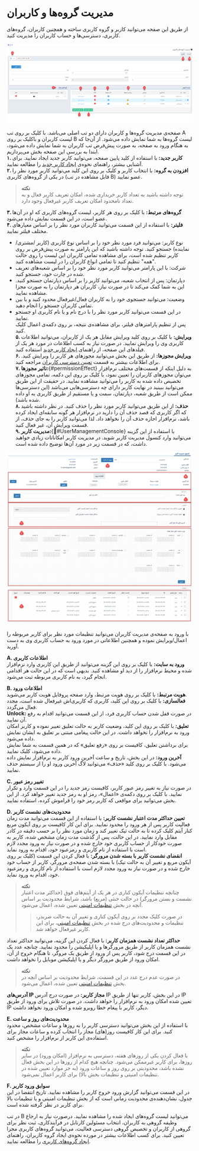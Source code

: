 # مدیریت گروه‌ها و کاربران

از طریق این صفحه می‌توانید کاربر و گروه کاربری ساخته و همچنین کاربران، گروه‌های کاربری، دسترسی‌ها و حساب کاربران را مدیریت کنید.

![صفحه مدیریت گروه‌ها و کاربران](./Images/users-and-groups-mansgement-2.8.1.png)

 صفحه‌ی مدیریت گروه‌ها و کاربران دارای دو تب اصلی می‌باشد. با کلیک بر روی تب A لیست کاربران و باکلیک بر روی B لیست گروه‌ها به شما نمایش داده می‌شود. از آن‌جا که به هنگام ورود به صفحه، به صورت پیش‌فرض تب کاربران به شما نمایش داده می‌شود، ابتدا به بررسی این صفحه بخش می‌پردازیم.<br>
 **۱. کاربر جدید:**  با استفاده از کلید پایین صفحه،‌ می‌توانید کاربر جدید ایجاد نمایید. برای آشنایی بیشتر، راهنمای نحوه‌ی [ایجاد کاربر جدید](https://github.com/1stco/PayamGostarDocs/blob/master/Help/Settings/GroupsAndUsersManagement/NewUserCreation.md) را مطالعه نمایید.<br>
**۲. افزودن به گروه:** با انتخاب کاربر و کلیک بر روی این کلید می‌توانید کاربر مورد نظر را در یکی از گروه‌های کاربری (قابل مشاهده در تب B) عضو نمایید.<br>

> **نکته**<br>
> توجه داشته باشید به تعداد کاربر خریداری شده، امکان تعریف کاربر فعال و به تعداد نامحدود امکان تعریف کاربر غیرفعال وجود دارد.<br>

**۳. گروه‌های مرتبط:**  با کلیک بر روی هر کاربر، لیست گروه‌های کاربری  که او در آن‌ها عضو است، در این قسمت نمایش داده می‌شود.<br>
**۴. فلیتر:** با استفاده از این قسمت می‌توانید کاربران مورد نظر را بر اساس معیارهای مختلف فیلتر نمایید.<br>
- نوع کاربر: می‌توانید فرد مورد نظر خود را بر اساس نوع کاربری (کاربر /مشتری/نماینده) جستجو کنید. توجه داشته باشید که این پارامتر به صورت پیش‌فرض بر روی کاربر تنظیم شده است، برای مشاهده تمامی کاربران این لیست را روی حالت "همه" تنظیم کنید تا تمامی انواع کاربران را در لیست مشاهده کنید.
- ‌شرکت: با این پارامتر می‌توانید کاربر مورد نظر خود را بر اساس شعبه‌های تعریف شده در چارت خود، جستجو کنید.
- دپارتمان: پس از انتخاب شعبه، می‌توانید کاربر را بر اساس دپارتمان جستجو کنید. این به شما کمک می‌کند تا در صورت نیاز، کاربران هر دپارتمان را به صورت مجزا مشاهده نمایید.
- وضعیت: می‌توانید جستجوی خود را به کاربران فعال/غیرفعال محدود کنید و یا بین تمامی کاربران جستجو را انجام دهید.
- در این قسمت می‌توانید کاربر مورد نظر را با درج نام و یا نام کاربری او جستجو نمایید.<br>
پس از تنظیم پارامترهای فیلتر، برای مشاهده‌ی نتیجه، بر روی دکمه‌ی اعمال کلیک کنید.<br>
**۵. ویرایش:** با کلیک بر روی کلید ویرایش مقابل هر یک از کاربران، می‌توانید اطلاعات کاربری وی را ویرایش نمایید. در صورت نیاز به کسب اطلاعات در مورد هر یک از فیلدهای این صفحه، از راهنمای [ایجاد کاربر جدید](https://github.com/1stco/PayamGostarDocs/blob/master/Help/Settings/GroupsAndUsersManagement/NewUserCreation.md) استفاده کنید.<br>
**۶. ویرایش مجوزها:** از طریق این بخش می‌توانید مجوزهای هر کاربر را ویرایش کنید. برای اطلاعات بیشتر به قسمت [تعیین دسترسی کاربران](https://github.com/1stco/PayamGostarDocs/blob/master/Help/Settings/Manage-groups-and-users/permissions/Permissions_2.7.0.md) مراجعه کنید.<br>
**۷. تاثیر مجوزها:**{#permissionEffect} به  دلیل اینکه از قسمت‌های مختلف نرم‌افزار می‌توان مجوزهای کاربران را تعیین نمود، با کلیک بر روی این دکمه، تمامی مجوز‌های  تخصیص داده شده به کاربر را می‌توانید مشاهده نمایید. در حقیقت از این طریق می‌توانید ببینید در نهایت کاربر دارای چه دسترسی‌هایی می‌باشد (این دسترسی‌ها ممکن است از طریق شعبه، دپارتمان، سمت و یا مستقیم از طریق کاربری به او داده شده باشد).<br>
**۸. حذف:** از این طریق می‌توانید  کاربر مورد نظر را حذف کنید. در نظر داشته باشید که اگر کاربری که قصد حذف آن را دارید در نرم‌افزار هر گونه سابقه‌ای ایجاد کرده باشد، نرم‌افزار اجازه حذف آن را نخواهد داد. لذا می‌توانید کاربر را به جای حذف، از قسمت ویرایش آن، غیر فعال کنید.<br>
**۹. مدیریت کاربر:**{#َUserManagementConsole} با استفاده از این گزینه می‌توانید وارد کنسول مدیریت کاربر شوید. در مدیریت کاربر امکاناتات زیادی خواهید داشت، که در قسمت زیر در مورد آن‌ها توضیح داده شده است.

![صفحه مدیریت اطلاعات کاربر](./Images/user-management-console-page-2.8.1.png)

با ورود به صفحه‌ی مدیریت کاربران می‌توانید تنظیمات مورد نظر برای کاربر مربوطه را اعمال/ویرایش نموده و همچنین اطلاعاتی در مورد ورود به حساب کاربری وی به دست آورید.<br>

**A. اطلاعات کاربری**<br>
**ورود به سایت:**  با کلیک بر روی این گزینه می‌توانید از طریق این کاربری وارد نرم‌افزار شده و محیط نرم‌افزار را از دید او مشاهده کنید. بدیهی است که در این حالت هر اقدامی انجام گیرد، به نام کاربری مربوطه ثبت می‌شود.<br>

**B. اطلاعات ورود**<br>
**هویت مرتبط:** با کلیک بر روی هویت مرتبط، وارد صفحه پروفایل هویت کاربر می‌شوید.<br>
**فعالسازی:** با کلیک بر روی این کلید، کاربری که کاربری‌اش غیرفعال شده است، مجدد فعال می‌گردد.<br>
**Unlock:** در صورت قفل شدن حساب کاربری فرد، از این قسمت می‌توانید اقدام به رفع آن نمایید.<br>
**تعلیق:** با کلیک بر روی این کلید، وضعیت کاربر به حالت تعلیق تغییر نموده و کاربر امکان ورود به نرم‌افزار را نخواهد داشت. در این حالت پیغامی مبتنی بر تعلیق به ایشان نمایش داده می‌شود.<br>
برای برداشتن تعلیق، کافیست بر روی «رفع تعلیق» که در همین قسمت به شما نمایش داده می‌شود، کلیک نمایید.<br>
**آخرین ورود:** در این بخش، تاریخ و ساعت آخرین ورود کاربر به نرم‌افزار نمایش داده می‌شود. با کلیک بر روی کلید «حذف» می‌توانید لاگ آخرین ورود او را از سیستم حذف نمایید.<br>

**C. تغییر رمز عبور**<br>
در صورت نیاز به تغییر رمز عبور کاربر، کافیست رمز جدید را در این قسمت وارد و تکرار نمایید. با کلیک بر روی دکمه‌ی «اعمال»، رمز او به رمز جدید تغییر خواهد کرد. از این بخش می‌توانید برای مواقعی که کاربر رمز خود را فراموش کرده، استفاده نمایید.<br>

**D. محدودیت‌های نشست کاربر**<br>
**تعیین حداکثر مدت اعتبار نشست کاربر:** با استفاده از این قسمت می‌توانید مدت زمان فعالیت کاربر پس از هر ورود را محدود نمایید. برای این کار کافیست بر روی آیکون مربع کنار آیتم کلیک کرده تا به حالت تیک تغییر کند و زمان مورد نظر را بر حسب دقیقه در کادر مقابل وارد نمایید. در این حالت،‌ پس از گذشت مدت زمان مشخص شده، کاربر به صورت خودکار از حساب کاربری خود خارج شده و در صورت نیاز به ورود مجدد لازم است  با استفاده از نام کاربری و رمزعبود خود، اقدام به ورود نماید.<br>
**انقضای نشست کاربر با بسته شدن مرورگر:** با فعال کردن این قسمت (کلیک بر روی آیکون مربع و تغییر آن به حالت تیک) با بسته شدن صفحه‌ی مرورگر، کاربر از حساب خود خارج شده و  در صورت نیاز به ورود مجدد لازم است با استفاده از نام کاربری و رمزعبود خود، اقدام به ورود نماید.<br>
> **نکته**<br>
 > چنانچه تنظیمات آیکون کناری در هر یک از آیتم‌های فوق (حداکثر مدت اعتبار نشست و بستن مرورگر) در حالت خنثی (مربع) باشد، شرایط محدودیت بر اساس آنچه در بخش [تنظیمات امنیتی](https://github.com/1stco/PayamGostarDocs/blob/master/Help/Settings/General-settings/security/securitySetting-2.8.1.md) تعیین شده، اعمال می‌شود.<br>
 >> در صورت کلیک مجدد بر روی آیکون کناری و تغییر آن به حالت ضربدر، تنظیمات و محدودیت‌های درج شده در بخش [تنظیمات امنیتی](https://github.com/1stco/PayamGostarDocs/blob/master/Help/Settings/General-settings/security/securitySetting-2.8.1.md)، برای این کاربر غیرفعال خواهد شد.

 **حداکثر تعداد نشست همزمان کاربر:** با فعال کردن این گزینه، می‌توانید حداکثر تعداد نشست همزمان کاربر از طریق مرورگرها و یا اپلیکیشن را محدود نمایید. چنانچه عدد یک در این قسمت درج شود، کاربر پس از ورود از طریق یک مروگر، تا هنگام خروج از آن، امکان ورود از طریق مرورگر دیگر و یا اپلیکیشن موبایل را نخواهد داشت.<br>

> **نکته**<br>
> در صورت عدم درج عدد در این قسمت، شرایط محدودیت بر اساس آنچه در بخش [تنظیمات امنیتی](https://github.com/1stco/PayamGostarDocs/blob/master/Help/Settings/General-settings/security/securitySetting-2.8.1.md) تعیین شده، اعمال می‌شود.<br>

**آدرس‌های IP مجاز کاربر:** در صورت درج آدرس IP در این بخش، کاربر تنها از طریق IP تعیین شده امکان ورود به نرم‌افزار را خواهد داشت. در صورت تلاش برای ورود از طریق IP دیگر، کاربر با پیغام خطا روبرو شده و امکان ورود نخواهد داشت.

**E. محدودیت‌های روز و ساعت**<br>
 با استفاده از این بخش می‌توانید دسترسی کاربر را به روزها و ساعات مشخص، محدود کنید. برای این کار کافیست روز(های) مجاز را انتخاب کرده و ساعات مجاز برای استفاده‌ی این کاربر از نرم‌افزار را مشخص کنید.<br>
 
 > **نکته**<br>
 > با فعال کردن یکی از روزهای هفته، دسترسی به نرم‌افزار (امکان ورود) در سایر روزها، برای کاربر غیرممکن می‌شود. چنانچه هیچ کدام از روزها در این بخش فعال نشده باشد، محدودیتی بر روی روز و ساعات ورود (به جز موارد تعیین شده در تنظیمات امنیتی و تنظیمات بخش بالا) برای کاربر اعمال نمی‌شود.<br>

**F. سوابق ورود کاربر**<br>
در این قسمت می‌توانید گزارش ورود خروج کاربر را مشاهده نمایید. تاریخ انتقضا در این جدول، نشان‌دهنده‌ی محدودیت زمانی‌ است که از بخش تنظیمات امنیتی و یا تنظیمات بالا برای کاربر در نظر گرفته شده است.<br>

در تب B می‌توانید لیست گروه‌‌های ایجاد شده را مشاهده نمایید. درصورت نیاز به ارجاع وظیفه گروهی به کاربران، انتخاب مسئولین کارتابل در فرآیندکاری، ثبت نظر برای گروهی از کاربران و تخصیص گروهی دسترسی فعالیت، می‌توانید گروه‌های کاربری مجزا تعیین کنید. برای کسب اطلاعات بیشتر در مورده نحوه‌ی ایجاد گروه کاربران، راهنمای [ایجاد گروه‌های کاربری](https://github.com/1stco/PayamGostarDocs/blob/master/Help/Settings/GroupsAndUsersManagement/UserGroupManagement.md) را مطالعه نمایید. 
